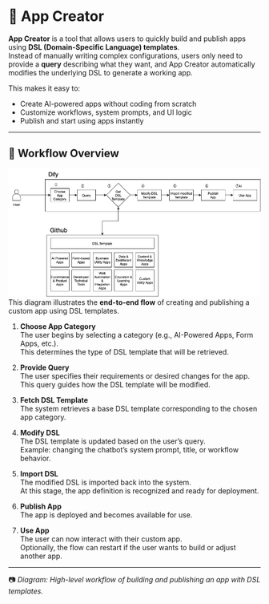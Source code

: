 # 🚀 App Creator

**App Creator** is a tool that allows users to quickly build and publish apps using **DSL (Domain-Specific Language) templates**.  
Instead of manually writing complex configurations, users only need to provide a **query** describing what they want, and App Creator automatically modifies the underlying DSL to generate a working app.  

This makes it easy to:
- Create AI-powered apps without coding from scratch  
- Customize workflows, system prompts, and UI logic  
- Publish and start using apps instantly  

---

## 📌 Workflow Overview

![App Creator Overview](./dify/images/App%20Creator%20Overview.png)
This diagram illustrates the **end-to-end flow** of creating and publishing a custom app using DSL templates.

1. **Choose App Category**  
   The user begins by selecting a category (e.g., AI-Powered Apps, Form Apps, etc.).  
   This determines the type of DSL template that will be retrieved.  

2. **Provide Query**  
   The user specifies their requirements or desired changes for the app.  
   This query guides how the DSL template will be modified.  

3. **Fetch DSL Template**  
   The system retrieves a base DSL template corresponding to the chosen app category.  

4. **Modify DSL**  
   The DSL template is updated based on the user’s query.  
   Example: changing the chatbot’s system prompt, title, or workflow behavior.  

5. **Import DSL**  
   The modified DSL is imported back into the system.  
   At this stage, the app definition is recognized and ready for deployment.  

6. **Publish App**  
   The app is deployed and becomes available for use.  

7. **Use App**  
   The user can now interact with their custom app.  
   Optionally, the flow can restart if the user wants to build or adjust another app.  

---

📷 *Diagram: High-level workflow of building and publishing an app with DSL templates.*
